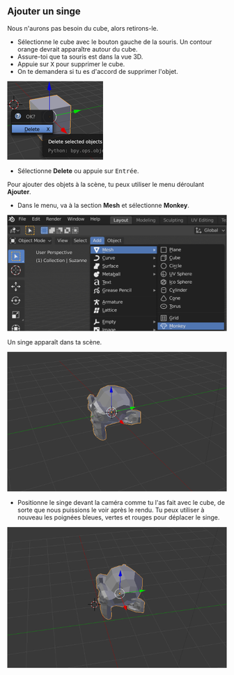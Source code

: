 ## Ajouter un singe

Nous n'aurons pas besoin du cube, alors retirons-le.

+ Sélectionne le cube avec le bouton gauche de la souris. Un contour orange devrait apparaître autour du cube.
+ Assure-toi que ta souris est dans la vue 3D.
+ Appuie sur <kbd>X</kbd> pour supprimer le cube.
+ On te demandera si tu es d'accord de supprimer l'objet.

![Supprimer l’objet](images/delete-object.png)

+ Sélectionne **Delete** ou appuie sur <kbd>Entrée</kbd>.

Pour ajouter des objets à la scène, tu peux utiliser le menu déroulant **Ajouter**.

+ Dans le menu, va à la section **Mesh** et sélectionne **Monkey**.

![Sélectionner le singe](images/select-monkey.png)

Un singe apparaît dans ta scène.

![Un singe apparaît](images/monkey-appears.png)

+ Positionne le singe devant la caméra comme tu l'as fait avec le cube, de sorte que nous puissions le voir après le rendu. Tu peux utiliser à nouveau les poignées bleues, vertes et rouges pour déplacer le singe.

![Positionner la caméra](images/camera-monkey.png)